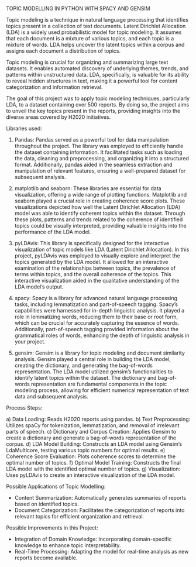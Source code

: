 TOPIC MODELLING IN PYTHON WITH SPACY AND GENSIM

Topic modeling is a technique in natural language processing that identifies topics present in a collection of text documents. Latent Dirichlet Allocation (LDA) is a widely used probabilistic model for topic modeling. It assumes that each document is a mixture of various topics, and each topic is a mixture of words. LDA helps uncover the latent topics within a corpus and assigns each document a distribution of topics.

Topic modeling is crucial for organizing and summarizing large text datasets. It enables automated discovery of underlying themes, trends, and patterns within unstructured data. LDA, specifically, is valuable for its ability to reveal hidden structures in text, making it a powerful tool for content categorization and information retrieval.

The goal of this project was to apply topic modeling techniques, particularly LDA, to a dataset containing over 500 reports. By doing so, the project aims to unveil the key topics present in the reports, providing insights into the diverse areas covered by H2020 initiatives.

Libraries used:

1) Pandas: Pandas served as a powerful tool for data manipulation throughout the project. The library was employed to efficiently handle the dataset containing information. It facilitated tasks such as loading the data, cleaning and preprocessing, and organizing it into a structured format. Additionally, pandas aided in the seamless extraction and manipulation of relevant features, ensuring a well-prepared dataset for subsequent analysis.
2) matplotlib and seaborn: These libraries are essential for data visualization, offering a wide range of plotting functions. Matplotlib and seaborn played a crucial role in creating coherence score plots. These visualizations depicted how well the Latent Dirichlet Allocation (LDA) model was able to identify coherent topics within the dataset. Through these plots, patterns and trends related to the coherence of identified topics could be visually interpreted, providing valuable insights into the performance of the LDA model.

3) pyLDAvis: This library is specifically designed for the interactive visualization of topic models like LDA (Latent Dirichlet Allocation). In this project, pyLDAvis was employed to visually explore and interpret the topics generated by the LDA model. It allowed for an interactive examination of the relationships between topics, the prevalence of terms within topics, and the overall coherence of the topics. This interactive visualization aided in the qualitative understanding of the LDA model’s output.

4) spacy: Spacy is a library for advanced natural language processing tasks, including lemmatization and part-of-speech tagging. Spacy’s capabilities were harnessed for in-depth linguistic analysis. It played a role in lemmatizing words, reducing them to their base or root form, which can be crucial for accurately capturing the essence of words. Additionally, part-of-speech tagging provided information about the grammatical roles of words, enhancing the depth of linguistic analysis in your project.

5) gensim: Gensim is a library for topic modeling and document similarity analysis. Gensim played a central role in building the LDA model, creating the dictionary, and generating the bag-of-words representation. The LDA model utilized gensim’s functionalities to identify latent topics within the dataset. The dictionary and bag-of-words representation are fundamental components in the topic modeling process, allowing for efficient numerical representation of text data and subsequent analysis.
 

Process Steps:

a) Data Loading: Reads H2020 reports using pandas.
b) Text Preprocessing: Utilizes spaCy for tokenization, lemmatization, and removal of irrelevant parts of speech.
c) Dictionary and Corpus Creation: Applies Gensim to create a dictionary and generate a bag-of-words representation of the corpus.
d) LDA Model Building: Constructs an LDA model using Gensim’s LdaMulticore, testing various topic numbers for optimal results.
e) Coherence Score Evaluation: Plots coherence scores to determine the optimal number of topics.
f) Optimal Model Training: Constructs the final LDA model with the identified optimal number of topics.
g) Visualization: Uses pyLDAvis to create an interactive visualization of the LDA model.
 

Possible Applications of Topic Modelling:

- Content Summarization: Automatically generates summaries of reports based on identified topics.
- Document Categorization: Facilitates the categorization of reports into relevant topics for efficient organization and retrieval.
 

Possible Improvements in this Project:

- Integration of Domain Knowledge: Incorporating domain-specific knowledge to enhance topic interpretability.
- Real-Time Processing: Adapting the model for real-time analysis as new reports become available.
